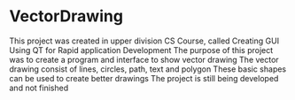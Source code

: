# VectorDrawing
This project was created in upper division CS Course, called Creating GUI Using QT for Rapid application Development
The purpose of this project was to create a program and interface to show vector drawing 
The vector drawing consist of lines, circles, path, text and polygon
These basic shapes can be used to create better drawings 
The project is still being developed and not finished
